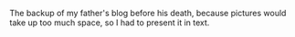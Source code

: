 The backup of my father's blog before his death, because pictures would take up too much space, so I had to present it in text.
